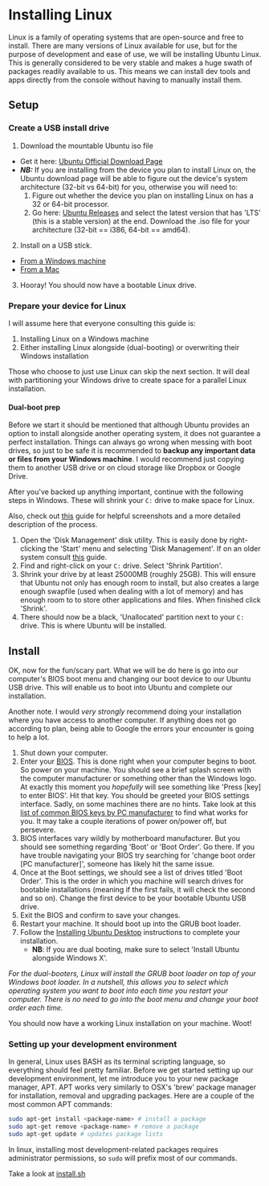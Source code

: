 # Installing Linux

Linux is a family of operating systems that are open-source and free to install. There are many versions of Linux available for use, but for the purpose of development and ease of use, we will be installing Ubuntu Linux. This is generally considered to be very stable and makes a huge swath of packages readily available to us. This means we can install dev tools and apps directly from the console without having to manually install them.

## Setup

### Create a USB install drive

1. Download the mountable Ubuntu iso file
  * Get it here: [Ubuntu Official Download Page](https://www.ubuntu.com/download/desktop)
  * ***NB:*** If you are installing from the device you plan to install Linux on, the Ubuntu download page will be able to figure out the device's system architecture (32-bit vs 64-bit) for you, otherwise you will need to:
    1. Figure out whether the device you plan on installing Linux on has a 32 or 64-bit processor.
    2. Go here: [Ubuntu Releases](releases.ubuntu.com) and select the latest version that has 'LTS' (this is a stable version) at the end. Download the .iso file for your architecture (32-bit == i386, 64-bit == amd64).
2. Install on a USB stick.
  * [From a Windows machine](https://www.ubuntu.com/download/desktop/create-a-usb-stick-on-windows)
  * [From a Mac](https://www.ubuntu.com/download/desktop/create-a-usb-stick-on-mac-osx)
3. Hooray! You should now have a bootable Linux drive.

### Prepare your device for Linux

I will assume here that everyone consulting this guide is:

1. Installing Linux on a Windows machine
2. Either installing Linux alongside (dual-booting) or overwriting their Windows installation

Those who choose to just use Linux can skip the next section. It will deal with partitioning your Windows drive to create space for a parallel Linux installation.

#### Dual-boot prep

Before we start it should be mentioned that although Ubuntu provides an option to install alongside another operating system, it does not guarantee a perfect installation. Things can always go wrong when messing with boot drives, so just to be safe it is recommended to **backup any important data or files from your Windows machine**. I would recommend just copying them to another USB drive or on cloud storage like Dropbox or Google Drive.

After you've backed up anything important, continue with the following steps in Windows. These will shrink your `C:` drive to make space for Linux.

Also, check out [this](http://www.tecmint.com/install-ubuntu-16-04-alongside-with-windows-10-or-8-in-dual-boot/) guide for helpful screenshots and a more detailed description of the process.

1. Open the 'Disk Management' disk utility. This is easily done by right-clicking the 'Start' menu and selecting 'Disk Management'. If on an older system consult [this](https://support.wdc.com/knowledgebase/answer.aspx?ID=1284#win) guide.
2. Find and right-click on your `C:` drive. Select 'Shrink Partition'.
3. Shrink your drive by at least 25000MB (roughly 25GB). This will ensure that Ubuntu not only has enough room to install, but also creates a large enough swapfile (used when dealing with a lot of memory) and has enough room to to store other applications and files. When finished click 'Shrink'.
4. There should now be a black, 'Unallocated' partition next to your `C:` drive. This is where Ubuntu will be installed.

## Install

OK, now for the fun/scary part. What we will be do here is go into our computer's BIOS boot menu and changing our boot device to our Ubuntu USB drive. This will enable us to boot into Ubuntu and complete our installation.

Another note. I would *very strongly* recommend doing your installation where you have access to another computer. If anything does not go according to plan, being able to Google the errors your encounter is going to help a lot.

1. Shut down your computer.
2. Enter your [BIOS](https://en.wikipedia.org/wiki/BIOS). This is done right when your computer begins to boot. So power on your machine. You should see a brief splash screen with the computer manufacturer or something other than the Windows logo. At exactly this moment you *hopefully* will see something like 'Press [key] to enter BIOS'. Hit that key. You should be greeted your BIOS settings interface. Sadly, on some machines there are no hints. Take look at this [list of common BIOS keys by PC manufacturer](http://www.makeuseof.com/tag/enter-bios-computer/) to find what works for you. It may take a couple iterations of power on/power off, but persevere.
3. BIOS interfaces vary wildly by motherboard manufacturer. But you should see something regarding 'Boot' or 'Boot Order'. Go there. If you have trouble navigating your BIOS try searching for 'change boot order [PC manufacturer]', someone has likely hit the same issue.
4. Once at the Boot settings, we should see a list of drives titled 'Boot Order'. This is the order in which you machine will search drives for bootable installations (meaning if the first fails, it will check the second and so on). Change the first device to be your bootable Ubuntu USB drive.
5. Exit the BIOS and confirm to save your changes.
6. Restart your machine. It should boot up into the GRUB boot loader.
7. Follow the [Installing Ubuntu Desktop](https://www.ubuntu.com/download/desktop/install-ubuntu-desktop) instructions to complete your installation.
    * **NB**: If you are dual booting, make sure to select 'Install Ubuntu alongside Windows X'.

*For the dual-booters, Linux will install the GRUB boot loader on top of your Windows boot loader. In a nutshell, this allows you to select which operating system you want to boot into each time you restart your computer. There is no need to go into the boot menu and change your boot order each time.*

You should now have a working Linux installation on your machine. Woot!

### Setting up your development environment

In general, Linux uses BASH as its terminal scripting language, so everything should feel pretty familiar. Before we get started setting up our development environment, let me introduce you to your new package manager, APT. APT works very similarly to OSX's 'brew' package manager for installation, removal and upgrading packages. Here are a couple of the most common APT commands:

```bash
sudo apt-get install <package-name> # install a package
sudo apt-get remove <package-name> # remove a package
sudo apt-get update # updates package lists
```

In linux, installing most development-related packages requires administrator permissions, so `sudo` will prefix most of our commands.

Take a look at [install.sh](/install.sh)
